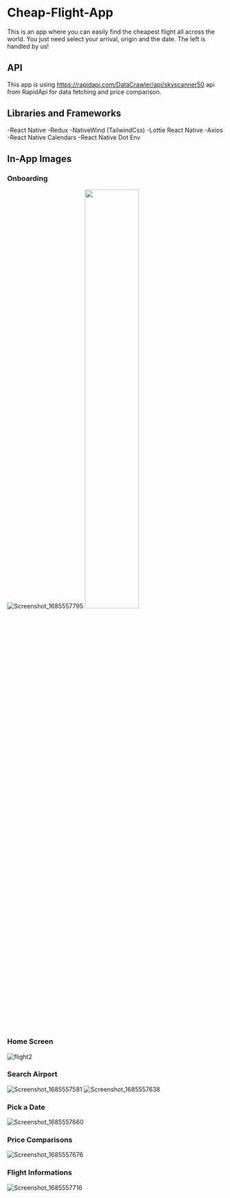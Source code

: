 # Cheap-Flight-App
This is an app where you can easily find the cheapest flight all across the world. You just need select your arrival, origin and the date. The left is handled by us!

## API
This app is using https://rapidapi.com/DataCrawler/api/skyscanner50 api from RapidApi for data fetching and price comparison.

## Libraries and Frameworks
-React Native
-Redux
-NativeWind (TailwindCss)
-Lottie React Native
-Axios
-React Native Calendars
-React Native Dot Env

## In-App Images
### Onboarding
![Screenshot_1685557795](https://github.com/hakanfk/Cheap-Flight-App/assets/59501938/43e6ab7e-19f1-4c62-8b22-805ab7428225)
<img src="https://user-images.githubusercontent.com/16319829/81180309-2b51f000-8fee-11ea-8a78-ddfe8c3412a7.png" width=50% height=50%>

### Home Screen
![flight2](https://github.com/hakanfk/Cheap-Flight-App/assets/59501938/8e10393f-91f8-4eaa-8048-7dc93cfa2fc8)

### Search Airport
![Screenshot_1685557581](https://github.com/hakanfk/Cheap-Flight-App/assets/59501938/0e13cc60-9e2f-4f9b-b9f1-10ba5471ff6f)
![Screenshot_1685557638](https://github.com/hakanfk/Cheap-Flight-App/assets/59501938/55061895-8c62-4d96-ab78-0c8115d0613c)

### Pick a Date
![Screenshot_1685557660](https://github.com/hakanfk/Cheap-Flight-App/assets/59501938/fe5c2d85-c5c7-4507-b779-9dcee4a79a52)

### Price Comparisons
![Screenshot_1685557676](https://github.com/hakanfk/Cheap-Flight-App/assets/59501938/8bdb6e3d-7250-4100-a287-56380f5bf103)

### Flight Informations
![Screenshot_1685557716](https://github.com/hakanfk/Cheap-Flight-App/assets/59501938/05fe6db9-dafb-4a32-9727-4b16a232d074)
